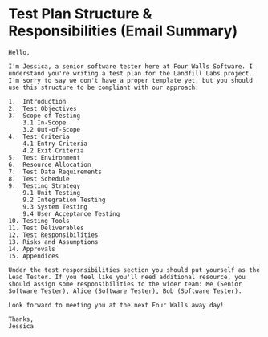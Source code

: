 # Test Plan Structure & Responsibilities (Email Summary)

    Hello,

    I'm Jessica, a senior software tester here at Four Walls Software. I understand you're writing a test plan for the Landfill Labs project. I'm sorry to say we don't have a proper template yet, but you should use this structure to be compliant with our approach:

    1.	Introduction
    2.	Test Objectives
    3.	Scope of Testing
        3.1 In-Scope
        3.2 Out-of-Scope
    4.	Test Criteria
        4.1 Entry Criteria
        4.2 Exit Criteria
    5.	Test Environment
    6.	Resource Allocation
    7.	Test Data Requirements
    8.	Test Schedule
    9.	Testing Strategy
        9.1 Unit Testing
        9.2 Integration Testing
        9.3 System Testing
        9.4 User Acceptance Testing
    10.	Testing Tools
    11.	Test Deliverables
    12.	Test Responsibilities
    13.	Risks and Assumptions
    14.	Approvals
    15.	Appendices

    Under the test responsibilities section you should put yourself as the Lead Tester. If you feel like you'll need additional resource, you should assign some responsibilities to the wider team: Me (Senior Software Tester), Alice (Software Tester), Bob (Software Tester).

    Look forward to meeting you at the next Four Walls away day!

    Thanks,
    Jessica
